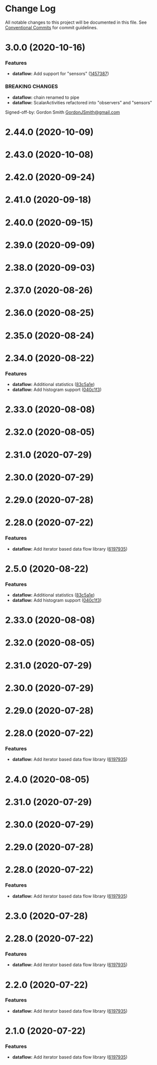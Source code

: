 # Change Log

All notable changes to this project will be documented in this file.
See [Conventional Commits](https://conventionalcommits.org) for commit guidelines.

# 3.0.0 (2020-10-16)


### Features

* **dataflow:** Add support for "sensors" ([1457387](https://github.com/hpcc-systems/Visualization/commit/1457387ea407a97e808e58cbc153d00a3ef13f03))


### BREAKING CHANGES

* **dataflow:** chain renamed to pipe
* **dataflow:** ScalarActivities refactored into "observers" and "sensors"

Signed-off-by: Gordon Smith <GordonJSmith@gmail.com>



# 2.44.0 (2020-10-09)



# 2.43.0 (2020-10-08)



# 2.42.0 (2020-09-24)



# 2.41.0 (2020-09-18)



# 2.40.0 (2020-09-15)



# 2.39.0 (2020-09-09)



# 2.38.0 (2020-09-03)



# 2.37.0 (2020-08-26)



# 2.36.0 (2020-08-25)



# 2.35.0 (2020-08-24)



# 2.34.0 (2020-08-22)


### Features

* **dataflow:**  Additional statistics ([83c5a1e](https://github.com/hpcc-systems/Visualization/commit/83c5a1e23c68a64fa59e2b2f300211007e1449a5))
* **dataflow:** Add histogram support ([040c1f3](https://github.com/hpcc-systems/Visualization/commit/040c1f31c0913e819fd2e7d9d85ad50f549cd79b))



# 2.33.0 (2020-08-08)



# 2.32.0 (2020-08-05)



# 2.31.0 (2020-07-29)



# 2.30.0 (2020-07-29)



# 2.29.0 (2020-07-28)



# 2.28.0 (2020-07-22)


### Features

* **dataflow:** Add iterator based data flow library ([6197935](https://github.com/hpcc-systems/Visualization/commit/6197935c2a2b0e70006e743a94b191792740fd17))






# 2.5.0 (2020-08-22)


### Features

* **dataflow:**  Additional statistics ([83c5a1e](https://github.com/hpcc-systems/Visualization/commit/83c5a1e23c68a64fa59e2b2f300211007e1449a5))
* **dataflow:** Add histogram support ([040c1f3](https://github.com/hpcc-systems/Visualization/commit/040c1f31c0913e819fd2e7d9d85ad50f549cd79b))



# 2.33.0 (2020-08-08)



# 2.32.0 (2020-08-05)



# 2.31.0 (2020-07-29)



# 2.30.0 (2020-07-29)



# 2.29.0 (2020-07-28)



# 2.28.0 (2020-07-22)


### Features

* **dataflow:** Add iterator based data flow library ([6197935](https://github.com/hpcc-systems/Visualization/commit/6197935c2a2b0e70006e743a94b191792740fd17))





# 2.4.0 (2020-08-05)



# 2.31.0 (2020-07-29)



# 2.30.0 (2020-07-29)



# 2.29.0 (2020-07-28)



# 2.28.0 (2020-07-22)


### Features

* **dataflow:** Add iterator based data flow library ([6197935](https://github.com/hpcc-systems/Visualization/commit/6197935c2a2b0e70006e743a94b191792740fd17))





# 2.3.0 (2020-07-28)



# 2.28.0 (2020-07-22)


### Features

* **dataflow:** Add iterator based data flow library ([6197935](https://github.com/hpcc-systems/Visualization/commit/6197935c2a2b0e70006e743a94b191792740fd17))





# 2.2.0 (2020-07-22)


### Features

* **dataflow:** Add iterator based data flow library ([6197935](https://github.com/hpcc-systems/Visualization/commit/6197935c2a2b0e70006e743a94b191792740fd17))





# 2.1.0 (2020-07-22)


### Features

* **dataflow:** Add iterator based data flow library ([6197935](https://github.com/hpcc-systems/Visualization/commit/6197935c2a2b0e70006e743a94b191792740fd17))
